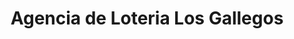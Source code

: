 ---
title: "Agencia de Loteria Los Gallegos"
url: /azul/agencia-de-loteria-los-gallegos/
shop: lotería
---